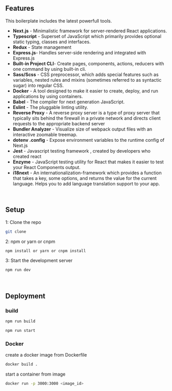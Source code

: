 ## Features


This boilerplate includes the latest powerfull tools.

* **Next.js** - Minimalistic framework for server-rendered React applications.
* **Typescript** - Superset of JavaScript which primarily provides optional static typing, classes and interfaces.
* **Redux** - State management
* **Express.js**- Handles server-side rendering and integrated with Express.js
* **Built-in Project CLI**- Create pages, components, actions, reducers with one command by using built-in cli.
* **Sass/Scss** - CSS preprocessor, which adds special features such as variables, nested rules and mixins (sometimes referred to as syntactic sugar) into regular CSS.
* **Docker** - A tool designed to make it easier to create, deploy, and run applications by using containers.
* **Babel** -  The compiler for next generation JavaScript.
* **Eslint** - The pluggable linting utility.
* **Reverse Proxy** - A reverse proxy server is a type of proxy server that typically sits behind the firewall in a private network and directs client requests to the appropriate backend server
* **Bundler Analyzer** - Visualize size of webpack output files with an interactive zoomable treemap.
* **dotenv .config** - Expose environment variables to the runtime config of Next.js
* **Jest** - Javascript testing framework , created by developers who created react
* **Enzyme** - JavaScript testing utility for React that makes it easier to test your React Components output.
* **i18next** - An internationalization-framework which provides a function that takes a key, some options, and returns the value for the current language. Helps you to add language translation support to your app.

<br />

## Setup


1: Clone the repo

```sh
git clone 
```

2: npm or yarn or cnpm

```sh
npm install or yarn or cnpm install
```

3: Start the development server

```sh
npm run dev
```

<br />


## Deployment


### build

```sh
npm run build
```
```sh
npm run start
```


### Docker

create a docker image from Dockerfile
```sh
docker build .
```
start a container from image
```sh
docker run -p 3000:3000 <image_id>
```